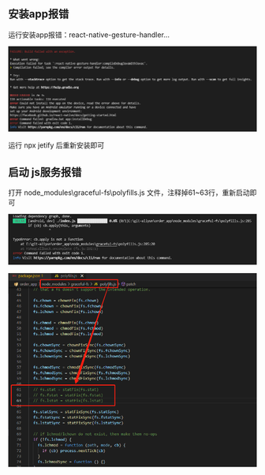 ## 安装app报错

运行安装app报错：react-native-gesture-handler...

![](assets/【react-native】启动报错/1.png)

运行 npx jetify 后重新安装即可

## 启动 js服务报错

打开 node_modules\graceful-fs\polyfills.js 文件，注释掉61~63行，重新启动即可

![](assets/【react-native】启动报错/2.png)

![](assets/【react-native】启动报错/3.png)
